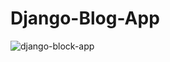 # Django-Blog-App
![django-block-app](https://user-images.githubusercontent.com/87448145/207583538-5dbcae58-d5b6-4d18-960e-caed4b89022b.gif)
